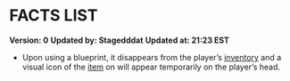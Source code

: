 # FACTS LIST
**Version: 0**
**Updated by: Stagedddat**
**Updated at: 21:23 EST**
- Upon using a blueprint, it disappears from the player’s [inventory](https://robloxislands.fandom.com/wiki/Inventory) and a visual icon of the [item](https://robloxislands.fandom.com/wiki/Item) on will appear temporarily on the player’s head. 
